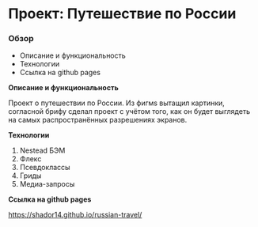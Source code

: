 # Проект: Путешествие по России

### Обзор
* Описание и функциональность
* Технологии
* Ссылка на github pages

**Описание и функциональность**

Проект о путешествии по России.
Из фигмs вытащил картинки, согласной брифу сделал проект с учётом того, как он будет выглядеть на самых распространённых разрешениях экранов.

**Технологии**
1. Nestead БЭМ
2. Флекс
3. Псевдоклассы
4. Гриды
5. Медиа-запросы

**Ссылка на github pages**

https://shador14.github.io/russian-travel/
